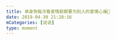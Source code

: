 ```yaml
---
title: 单身狗每次看爱情剧都要为别人的爱情心痛🙁
date: 2019-04-30 21:28:16
mCategories: [说说]
type: moment
---
```


<div id="pics-20190430212816"></div>

<script src="/lib/moment/pics.js"></script>
<script>
var data = [
    {"link": "2019-04-30_000000.jpeg", "type": "shuoshuo"},
    {"link": "2019-04-30_000001.gif", "type": "shuoshuo"}
];
picsRender(data, "pics-20190430212816");
</script>
